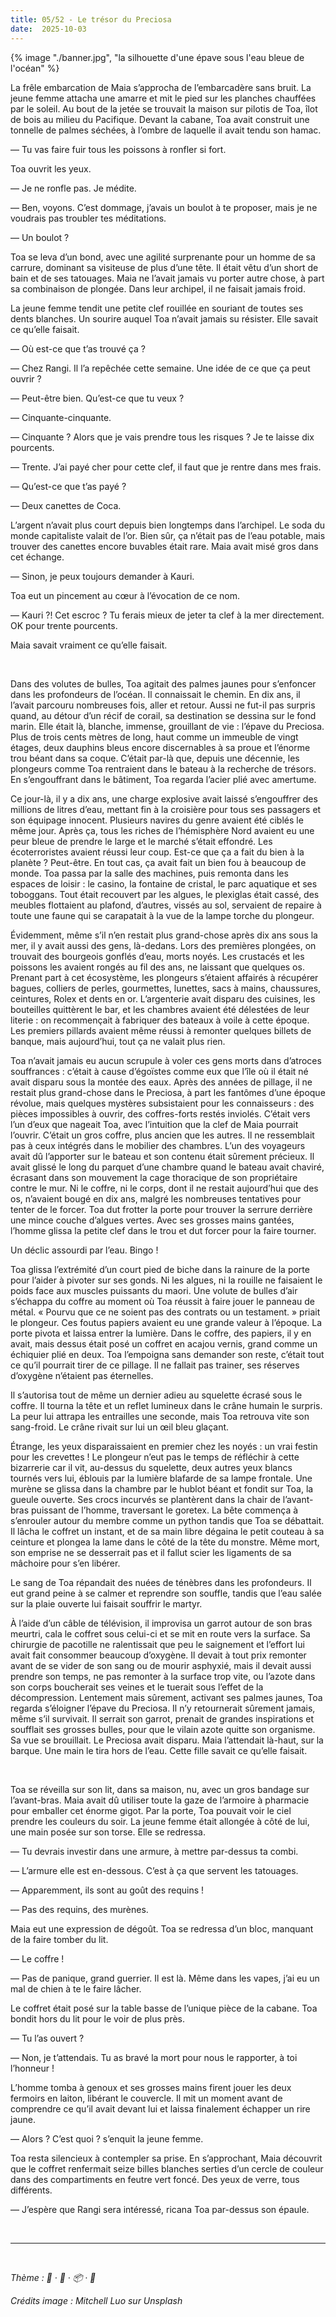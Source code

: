 ```yaml
---
title: 05/52 - Le trésor du Preciosa
date:  2025-10-03
---
```

{% image "./banner.jpg", "la silhouette d'une épave sous l'eau bleue de l'océan" %}


La frêle embarcation de Maia s’approcha de l’embarcadère sans bruit. La jeune femme attacha une amarre et mit le pied sur les planches chauffées par le soleil. Au bout de la jetée se trouvait la maison sur pilotis de Toa, îlot de bois au milieu du Pacifique. Devant la cabane, Toa avait construit une tonnelle de palmes séchées, à l’ombre de laquelle il avait tendu son hamac. 

— Tu vas faire fuir tous les poissons à ronfler si fort.

Toa ouvrit les yeux.

— Je ne ronfle pas. Je médite. 

— Ben, voyons. C’est dommage, j’avais un boulot à te proposer, mais je ne voudrais pas troubler tes méditations.

— Un boulot ?

Toa se leva d’un bond, avec une agilité surprenante pour un homme de sa carrure, dominant sa visiteuse de plus d’une tête. Il était vêtu d’un short de bain et de ses tatouages. Maia ne 
l’avait jamais vu porter autre chose, à part sa combinaison de plongée. Dans leur archipel, il ne faisait jamais froid.

La jeune femme tendit une petite clef rouillée en souriant de toutes ses dents blanches. Un sourire auquel Toa n’avait jamais su résister. Elle savait ce qu’elle faisait. 

— Où est-ce que t’as trouvé ça ?

— Chez Rangi. Il l’a repêchée cette semaine. Une idée de ce que ça peut ouvrir ?

— Peut-être bien. Qu’est-ce que tu veux ?

— Cinquante-cinquante.

— Cinquante ? Alors que je vais prendre tous les risques ? Je te laisse dix pourcents.

— Trente. J’ai payé cher pour cette clef, il faut que je rentre dans mes frais.

— Qu’est-ce que t’as payé ?

— Deux canettes de Coca.

L’argent n’avait plus court depuis bien longtemps dans l’archipel. Le soda du monde capitaliste valait de l’or. Bien sûr, ça n’était pas de l’eau potable, mais trouver des canettes encore buvables était rare. Maia avait misé gros dans cet échange.

— Sinon, je peux toujours demander à Kauri.

Toa eut un pincement au cœur à l’évocation de ce nom. 

— Kauri ?! Cet escroc ? Tu ferais mieux de jeter ta clef à la mer directement. OK pour trente pourcents.  

Maia savait vraiment ce qu’elle faisait.

</br>

Dans des volutes de bulles, Toa agitait des palmes jaunes pour s’enfoncer dans les profondeurs de l’océan. Il connaissait le chemin. En dix ans, il l’avait parcouru nombreuses fois, aller et retour. Aussi ne fut-il pas surpris quand, au détour d’un récif de corail, sa destination se dessina sur le fond marin. Elle était là, blanche, immense, grouillant de vie : l’épave du Preciosa. Plus de trois cents mètres de long, haut comme un immeuble de vingt étages, deux dauphins bleus encore discernables à sa proue et l’énorme trou béant dans sa coque. 
C’était par-là que, depuis une décennie, les plongeurs comme Toa rentraient dans le bateau à la recherche de trésors. En s’engouffrant dans le bâtiment, Toa regarda l’acier plié avec amertume. 

Ce jour-là, il y a dix ans, une charge explosive avait laissé s’engouffrer des millions de litres d’eau, mettant fin à la croisière pour tous ses passagers et son équipage innocent. Plusieurs navires du genre avaient été ciblés le même jour. Après ça, tous les riches de l’hémisphère Nord avaient eu une peur bleue de prendre le large et le marché s’était effondré. Les écoterroristes avaient réussi leur coup. Est-ce que ça a fait du bien à la planète ? Peut-être. En tout cas, ça avait fait un bien fou à beaucoup de monde.
Toa passa par la salle des machines, puis remonta dans les espaces de loisir : le casino, la fontaine de cristal, le parc aquatique et ses toboggans. Tout était recouvert par les algues, le plexiglas était cassé, des meubles flottaient au plafond, d’autres, vissés au sol, servaient de repaire à toute une faune qui se carapatait à la vue de la lampe torche du plongeur. 

Évidemment, même s’il n’en restait plus grand-chose après dix ans sous la mer, il y avait aussi des gens, là-dedans. Lors des premières plongées, on trouvait des bourgeois gonflés d’eau, morts noyés. Les crustacés et les poissons les avaient rongés au fil des ans, ne laissant que quelques os. Prenant part à cet écosystème, les plongeurs s’étaient affairés à récupérer bagues, colliers de perles, gourmettes, lunettes, sacs à mains, chaussures, ceintures, Rolex et dents en or. L’argenterie avait disparu des cuisines, les bouteilles quittèrent le bar, et les chambres avaient été délestées de leur literie : on recommençait à fabriquer des bateaux à voile à cette époque. Les premiers pillards avaient même réussi à remonter quelques billets de banque, mais aujourd’hui, tout ça ne valait plus rien.

Toa n’avait jamais eu aucun scrupule à voler ces gens morts dans d’atroces souffrances : c’était à cause d’égoïstes comme eux que l’île où il était né avait disparu sous la montée des eaux.
Après des années de pillage, il ne restait plus grand-chose dans le Preciosa, à part les fantômes d’une époque révolue, mais quelques mystères subsistaient pour les connaisseurs : des pièces impossibles à ouvrir, des coffres-forts restés inviolés. C’était vers l’un d’eux que nageait Toa, avec l’intuition que la clef de Maia pourrait l’ouvrir. C’était un gros coffre, plus ancien que les autres. Il ne ressemblait pas à ceux intégrés dans le mobilier des chambres. L’un des voyageurs avait dû l’apporter sur le bateau et son contenu était sûrement précieux. Il avait glissé le long du parquet d’une chambre quand le bateau avait chaviré, écrasant dans son mouvement la cage thoracique de son propriétaire contre le mur. Ni le coffre, ni le corps, dont il ne restait aujourd’hui que des os, n’avaient bougé en dix ans, malgré les nombreuses tentatives pour tenter de le forcer.
Toa dut frotter la porte pour trouver la serrure derrière une mince couche d’algues vertes. Avec ses grosses mains gantées, l’homme glissa la petite clef dans le trou et dut forcer pour la faire tourner. 

Un déclic assourdi par l’eau. Bingo ! 

Toa glissa l’extrémité d’un court pied de biche dans la rainure de la porte pour l’aider à pivoter sur ses gonds. Ni les algues, ni la rouille ne faisaient le poids face aux muscles puissants du maori. Une volute de bulles d’air s’échappa du coffre au moment où Toa réussit à faire jouer le panneau de métal. « Pourvu que ce ne soient pas des contrats ou un testament. » priait le plongeur. Ces foutus papiers avaient eu une grande valeur à l’époque.
La porte pivota et laissa entrer la lumière. Dans le coffre, des papiers, il y en avait, mais dessus était posé un coffret en acajou vernis, grand comme un échiquier plié en deux. Toa l’empoigna sans demander son reste, c’était tout ce qu’il pourrait tirer de ce pillage. Il ne fallait pas trainer, ses réserves d’oxygène n’étaient pas éternelles. 

Il s’autorisa tout de même un dernier adieu au squelette écrasé sous le coffre. Il tourna la tête et un reflet lumineux dans le crâne humain le surpris. La peur lui attrapa les entrailles une seconde, mais Toa retrouva vite son sang-froid. Le crâne rivait sur lui un œil bleu glaçant.

Étrange, les yeux disparaissaient en premier chez les noyés : un vrai festin pour les crevettes ! Le plongeur n’eut pas le temps de réfléchir à cette bizarrerie car il vit, au-dessus du squelette, deux autres yeux blancs tournés vers lui, éblouis par la lumière blafarde de sa lampe frontale. Une murène se glissa dans la chambre par le hublot béant et fondit sur Toa, la gueule ouverte. Ses crocs incurvés se plantèrent dans la chair de l’avant-bras puissant de l’homme, traversant le goretex. La bête commença à s’enrouler autour du membre comme un python tandis que Toa se débattait. Il lâcha le coffret un instant, et de sa main libre dégaina le petit couteau à sa ceinture et plongea la lame dans le côté de la tête du monstre. Même mort, son emprise ne se desserrait pas et il fallut scier les ligaments de sa mâchoire pour s’en libérer.

Le sang de Toa répandait des nuées de ténèbres dans les profondeurs. Il eut grand peine à se calmer et reprendre son souffle, tandis que l’eau salée sur la plaie ouverte lui faisait souffrir le martyr. 

À l’aide d’un câble de télévision, il improvisa un garrot autour de son bras meurtri, cala le coffret sous celui-ci et se mit en route vers la surface. Sa chirurgie de pacotille ne ralentissait que peu le saignement et l’effort lui avait fait consommer beaucoup d’oxygène. Il devait à tout prix remonter avant de se vider de son sang ou de mourir asphyxié, mais il devait aussi prendre son temps, ne pas remonter à la surface trop vite, ou l’azote dans son corps boucherait ses veines et le tuerait sous l’effet de la décompression.
Lentement mais sûrement, activant ses palmes jaunes, Toa regarda s’éloigner l’épave du Preciosa. Il n’y retournerait sûrement jamais, même s’il survivait. Il serrait son garrot, prenait de grandes inspirations et soufflait ses grosses bulles, pour que le vilain azote quitte son organisme. 
Sa vue se brouillait. Le Preciosa avait disparu. Maia l’attendait là-haut, sur la barque. 
Une main le tira hors de l’eau. Cette fille savait ce qu’elle faisait.

</br>

Toa se réveilla sur son lit, dans sa maison, nu, avec un gros bandage sur l’avant-bras. Maia avait dû utiliser toute la gaze de l’armoire à pharmacie pour emballer cet énorme gigot. 
Par la porte, Toa pouvait voir le ciel prendre les couleurs du soir. La jeune femme était allongée à côté de lui, une main posée sur son torse. Elle se redressa.

— Tu devrais investir dans une armure, à mettre par-dessus ta combi. 

— L’armure elle est en-dessous. C’est à ça que servent les tatouages.

— Apparemment, ils sont au goût des requins !

— Pas des requins, des murènes.

Maia eut une expression de dégoût. Toa se redressa d’un bloc, manquant de la faire tomber du lit.

— Le coffre !

— Pas de panique, grand guerrier. Il est là. Même dans les vapes, j’ai eu un mal de chien à te le faire lâcher. 

Le coffret était posé sur la table basse de l’unique pièce de la cabane. Toa bondit hors du lit pour le voir de plus près.

— Tu l’as ouvert ?

— Non, je t’attendais. Tu as bravé la mort pour nous le rapporter, à toi l’honneur !
 
L’homme tomba à genoux et ses grosses mains firent jouer les deux fermoirs en laiton, libérant le couvercle. Il mit un moment avant de comprendre ce qu’il avait devant lui et laissa finalement échapper un rire jaune.

— Alors ? C’est quoi ? s’enquit la jeune femme.

Toa resta silencieux à contempler sa prise. En s’approchant, Maia découvrit que le coffret renfermait seize billes blanches serties d’un cercle de couleur dans des compartiments en feutre vert foncé. Des yeux de verre, tous différents.

— J’espère que Rangi sera intéressé, ricana Toa par-dessus son épaule.



</br>

____
</br>

*Thème : 🎽 · 🤿 · 📦 · 🧿*

*Crédits image : Mitchell Luo sur Unsplash*
